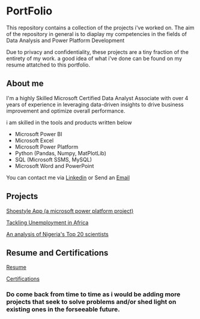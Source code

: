 # PortFolio

This repository contains a collection of the projects i've worked on. The aim of the repository in general is to diaplay my competencies in the fields of Data Analysis and Power Platform Development

Due to privacy and confidentiality, these projects are a tiny fraction of the entirety of my work. a good idea of what i've done can be found on my resume attatched to this portfolio.


## About me

I'm a highly Skilled Microsoft Certified Data Analyst Associate with over 4 years of experience in leveraging data-driven insights to drive business improvement and optimize overall performance. 

i am skilled in the tools and products written below
- Microsoft Power BI
- Microsoft Excel
- Microsoft Power Platform
- Python (Pandas, Numpy, MatPlotLib)
- SQL (Microsoft SSMS, MySQL)
- Microsoft Word and PowerPoint

You can contact me via [Linkedin](https://www.linkedin.com/in/asoh-eloka-603700221) or Send an [Email](asoheloka@gmail.com)

## Projects

[Shoestyle App (a microsoft power platform project)](https://github.com/eloka11222/Shoe-Styles-app)

[Tackling Unemployment in Africa](https://github.com/eloka11222/Unemployment-in-Africa)

[An analysis of Nigeria's Top 20 scientists](https://github.com/eloka11222/Nigeria-s-Top-50-Scientists)

## Resume and Certifications

[Resume](https://drive.google.com/file/d/14B17-_rr-3GCp6wXPoXTAw8zPxUFp5Bj/view?usp=drive_link)

[Certifications](https://github.com/eloka11222/Certifications)

### Do come back from time to time as i would be adding more projects that seek to solve problems and/or shed light on existing ones in the forseeable future. 
